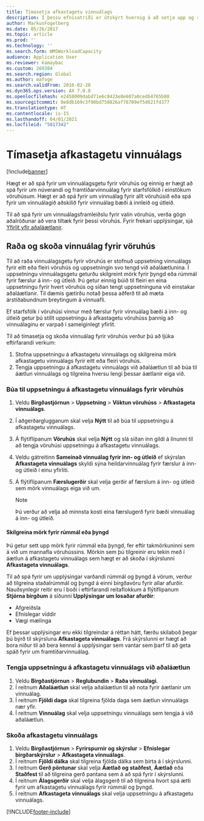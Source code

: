 ```yaml
---
title: Tímasetja afkastagetu vinnuálags
description: Í þessu efnisatriði er útskýrt hvernig á að setja upp og raða vinnuálagsgetu starfsfólks í vöruhúsi eða fyrir heilt vöruhús.
author: MarkusFogelberg
ms.date: 05/26/2017
ms.topic: article
ms.prod: ''
ms.technology: ''
ms.search.form: WMSWorkloadCapacity
audience: Application User
ms.reviewer: kamaybac
ms.custom: 269384
ms.search.region: Global
ms.author: mafoge
ms.search.validFrom: 2016-02-28
ms.dyn365.ops.version: AX 7.0.0
ms.openlocfilehash: e2458009dabd71e6c8423e8e607a0cedb4765b88
ms.sourcegitcommit: 0e8db169c3f90bd750826af76709ef5d621fd377
ms.translationtype: HT
ms.contentlocale: is-IS
ms.lasthandoff: 04/01/2021
ms.locfileid: "5817342"
---
```

# <a name="schedule-workload-capacity"></a>Tímasetja afkastagetu vinnuálags

[!include[banner](../includes/banner.md)]

Hægt er að spá fyrir um vinnuálagsgetu fyrir vöruhús og einnig er hægt að spá fyrir um núverandi og framtíðarvinnuálag fyrir starfsfólkið í einstökum vöruhúsum. Hægt er að spá fyrir um vinnuálag fyrir allt vöruhúsið eða spá fyrir um vinnuálagið aðskilið fyrir vinnuálag bæði á innleið og útleið.

Til að spá fyrir um vinnuálagsframleiðslu fyrir valin vöruhús, verða gögn aðalröðunar að vera tiltæk fyrir þessi vöruhús. Fyrir frekari upplýsingar, sjá [Yfirlit yfir aðaláætlanir](../master-planning/master-plans.md).

## <a name="schedule-and-view-workloads-for-a-warehouse"></a>Raða og skoða vinnuálag fyrir vöruhús

Til að raða vinnuálagsgetu fyrir vöruhús er stofnuð uppsetning vinnuálags fyrir eitt eða fleiri vöruhús og uppsetningin svo tengd við aðaláætlunina. Í uppsetningu vinnuálagsgetu geturðu skilgreint mörk fyrir þyngd eða rúmmál fyrir færslur á inn- og útleið. Þú getur einnig búið til fleiri en eina uppsetningu fyrir hvert vöruhús og síðan tengt uppsetninguna við einstakar aðaláætlanir. Til dæmis gætirðu notað þessa aðferð til að mæta árstíðabundnum breytingum á vinnuafli.

Ef starfsfólk í vöruhúsi vinnur með færslur fyrir vinnuálag bæði á inn- og útleið getur þú stillt uppsetningu á afkastagetu vöruhúss þannig að vinnuálaginu er varpað í sameiginlegt yfirlit.

Til að tímasetja og skoða vinnuálag fyrir vöruhús verður þú að ljúka eftirfarandi verkum:

1. Stofna uppsetningu á afkastagetu vinnuálags og skilgreina mörk afkastagetu vinnuálags fyrir eitt eða fleiri vöruhús.
2. Tengja uppsetningu á afkastagetu vinnuálags við aðaláætlun til að búa til áætlun vinnuálags og tilgreina hversu lengi þessar áætlanir eiga við.

### <a name="create-a-workload-capacity-setup-for-a-warehouse"></a>Búa til uppsetningu á afkastagetu vinnuálags fyrir vöruhús

1. Veldu **Birgðastjórnun** \> **Uppsetning** \> **Vöktun vöruhúss** \> **Afkastageta vinnuálags**.
2. Í aðgerðarglugganum skal velja **Nýtt** til að búa til uppsetningu á afkastagetu vinnuálags.
3. Á flýtiflipanum **Vöruhús** skal velja **Nýtt** og slá síðan inn gildi á línunni til að tengja vöruhúsi uppsetningu á afkastagetu vinnuálags.
4. Veldu gátreitinn **Sameinað vinnuálag fyrir inn- og útleið** ef skýrslan **Afkastageta vinnuálags** skyldi sýna heildarvinnuálag fyrir færslur á inn- og útleið í einu yfirliti.
5. Á flýtiflipanum **Færslugerðir** skal velja gerðir af færslum á inn- og útleið sem mörk vinnuálags eiga við um.

    > [!NOTE]
    > Þú verður að velja að minnsta kosti eina færslugerð fyrir bæði vinnuálag á inn- og útleið.

#### <a name="define-limits-for-volume-or-weight"></a>Skilgreina mörk fyrir rúmmál eða þyngd

Þú getur sett upp mörk fyrir rúmmál eða þyngd, fer eftir takmörkuninni sem á við um mannafla vöruhússins. Mörkin sem þú tilgreinir eru tekin með í áætlun á afkastagetu vinnuálags sem hægt er að skoða í skýrslunni **Afkastageta vinnuálags**.

Til að spá fyrir um upplýsingar varðandi rúmmál og þyngd á vörum, verður að tilgreina staðalrúmmál og þyngd á einni birgðavöru fyrir allar afurðir. Nauðsynlegir reitir eru í boði í eftirfarandi reitaflokkum á flýtiflipanum **Stjórna birgðum** á síðunni **Upplýsingar um losaðar afurðir**:

- Afgreiðsla
- Efnislegar víddir
- Vægi mælinga

Ef þessar upplýsingar eru ekki tilgreindar á réttan hátt, færðu skilaboð þegar þú býrð til skýrsluna **Afkastageta vinnuálags**. Frá skýrslunni er hægt að bora niður til að bera kennsl á upplýsingar sem vantar sem þarf til að geta spáð fyrir um framtíðarvinnuálag.

### <a name="associate-a-workload-capacity-setup-with-a-master-plan"></a>Tengja uppsetningu á afkastagetu vinnuálags við aðaláætlun

1. Veldu **Birgðastjórnun** \> **Reglubundin** \> **Raða vinnuálagi**.
2. Í reitnum **Aðaláætlun** skal velja aðaláætlun til að nota fyrir áætlanir um vinnuálag.
3. Í reitnum **Fjöldi daga** skal tilgreina fjölda daga sem áætlun vinnuálags nær yfir.
4. Í reitnum **Vinnuálag** skal velja uppsetningu vinnuálags sem tengja á við aðaláætlun.

### <a name="view-workload-capacity"></a>Skoða afkastagetu vinnuálags

1. Veldu **Birgðastjórnun** \> **Fyrirspurnir og skýrslur** \> **Efnislegar birgðarskýrslur** \> **Afkastageta vinnuálags**.
2. Í reitnum **Fjöldi dálka** skal tilgreina fjölda dálka sem birta á í skýrslunni.
3. Í reitnum **Gerð pöntunar** skal velja **Áætlað og staðfest**, **Áætlað** eða **Staðfest** til að tilgreina gerð pantana sem á að spá fyrir í skýrslunni.
4. Í reitnum **Álagsgerðir** skal velja álagsgerð til að tilgreina hvort spá ætti fyrir um afkastagetu vinnuálags fyrir rúmmál og þyngd.
5. Í reitnum **Afkastageta vinnuálags** skal velja uppsetningu á afkastagetu vinnuálags.


[!INCLUDE[footer-include](../../includes/footer-banner.md)]